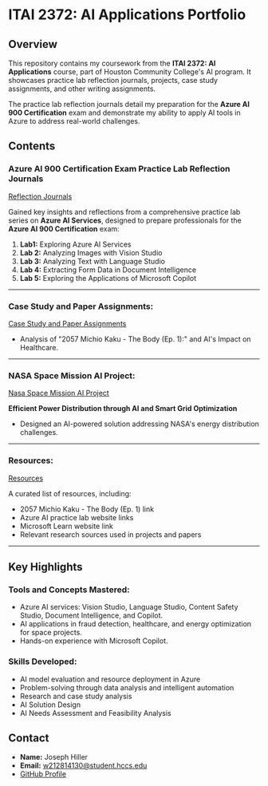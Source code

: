 # ITAI 2372: AI Applications Portfolio  

## Overview  

This repository contains my coursework from the **ITAI 2372: AI Applications** course, part of Houston Community College's AI program. It showcases practice lab reflection journals, projects, case study assignments, and other writing assignments.

The practice lab reflection journals detail my preparation for the **Azure AI 900 Certification** exam and demonstrate my ability to apply AI tools in Azure to address real-world challenges.


## Contents  

### **Azure AI 900 Certification Exam Practice Lab Reflection Journals**  
[Reflection Journals](https://github.com/Jsphhiller24-hub/ITAI_2372_AI_Applications_Portfolio/tree/main/reflection_journals)


Gained key insights and reflections from a comprehensive practice lab series on **Azure AI Services**, designed to prepare professionals for the **Azure AI 900 Certification** exam:  

1. **Lab1:** Exploring Azure AI Services 
2. **Lab 2:** Analyzing Images with Vision Studio  
3. **Lab 3:** Analyzing Text with Language Studio  
4. **Lab 4:** Extracting Form Data in Document Intelligence  
5. **Lab 5:** Exploring the Applications of Microsoft Copilot  

---

### **Case Study and Paper Assignments:**  
[Case Study and Paper Assignments](https://github.com/Jsphhiller24-hub/ITAI_2372_AI_Applications_Portfolio/tree/main/case_study_and_papers)  

 
- Analysis of "2057 Michio Kaku - The Body (Ep. 1):" and AI's Impact on Healthcare.  

---

### **NASA Space Mission AI Project:**  
[Nasa Space Mission AI Project](https://github.com/Jsphhiller24-hub/ITAI_2372_AI_Applications_Portfolio/tree/main/NASA_Space_Mission_AI_Project%3A)  

**Efficient Power Distribution through AI and Smart Grid Optimization**  
- Designed an AI-powered solution addressing NASA's energy distribution challenges.  

---

### **Resources:**  
[Resources](https://github.com/Jsphhiller24-hub/ITAI_2372_AI_Applications_Portfolio/tree/main/Resources)  

A curated list of resources, including:  
- 2057 Michio Kaku - The Body (Ep. 1) link  
- Azure AI practice lab website links  
- Microsoft Learn website link  
- Relevant research sources used in projects and papers

---

## Key Highlights  

### **Tools and Concepts Mastered:**  
- Azure AI services: Vision Studio, Language Studio, Content Safety Studio, Document Intelligence, and Copilot.  
- AI applications in fraud detection, healthcare, and energy optimization for space projects.  
- Hands-on experience with Microsoft Copilot.  

### **Skills Developed:**  
- AI model evaluation and resource deployment in Azure  
- Problem-solving through data analysis and intelligent automation  
- Research and case study analysis  
- AI Solution Design  
- AI Needs Assessment and Feasibility Analysis  

 

## Contact  

- **Name:** Joseph Hiller  
- **Email:** [w212814130@student.hccs.edu](mailto:w212814130@student.hccs.edu)  
- [GitHub Profile](https://github.com/Jsphhiller24-hub)  
